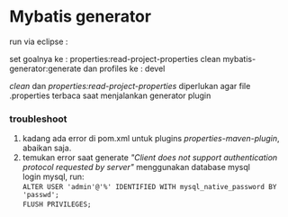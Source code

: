 # Mybatis generator

run via eclipse :

set goalnya ke  : properties:read-project-properties clean mybatis-generator:generate
dan profiles ke : devel

*clean* dan *properties:read-project-properties* diperlukan agar file .properties terbaca saat menjalankan generator plugin


### troubleshoot
 1. kadang ada error di pom.xml untuk plugins *properties-maven-plugin*, abaikan saja.
 2. temukan error saat generate *"Client does not support authentication protocol requested by server"* menggunakan database mysql   
    login mysql, run:    
    `ALTER USER 'admin'@'%' IDENTIFIED WITH mysql_native_password BY 'passwd';`   
    `FLUSH PRIVILEGES;`   
    
